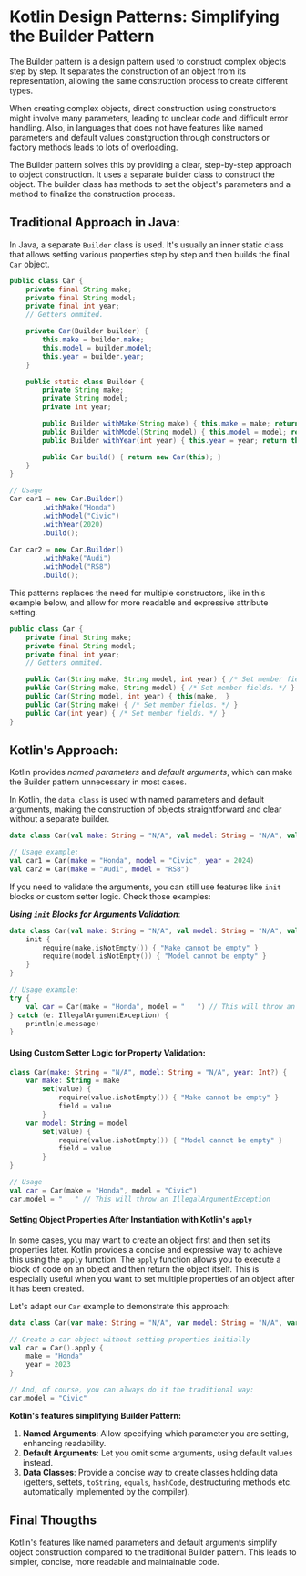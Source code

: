 # Kotlin Design Patterns: Simplifying the Builder Pattern

The Builder pattern is a design pattern used to construct complex objects step by step. It separates the construction of an object from its representation, allowing the same construction process to create different types.

When creating complex objects, direct construction using constructors might involve many parameters, leading to unclear code and difficult error handling. Also, in languages that does not have features like named parameters and default values constgruction through constructors or factory methods leads to lots of overloading.

The Builder pattern solves this by providing a clear, step-by-step approach to object construction. It uses a separate builder class to construct the object. The builder class has methods to set the object's parameters and a method to finalize the construction process.

## Traditional Approach in Java:
In Java, a separate `Builder` class is used. It's usually an inner static class that allows setting various properties step by step and then builds the final `Car` object.

```java
public class Car {
    private final String make;
    private final String model;
    private final int year;
    // Getters ommited.

    private Car(Builder builder) {
        this.make = builder.make;
        this.model = builder.model;
        this.year = builder.year;
    }

    public static class Builder {
        private String make;
        private String model;
        private int year;

        public Builder withMake(String make) { this.make = make; return this; }
        public Builder withModel(String model) { this.model = model; return this; }
        public Builder withYear(int year) { this.year = year; return this; }

        public Car build() { return new Car(this); }
    }
}

// Usage
Car car1 = new Car.Builder()
        .withMake("Honda")
        .withModel("Civic")
        .withYear(2020)
        .build();
        
Car car2 = new Car.Builder()
        .withMake("Audi")
        .withModel("RS8")
        .build();
```

This patterns replaces the need for multiple constructors, like in this example below, and allow for more readable and expressive attribute setting.
```java
public class Car {
    private final String make;
    private final String model;
    private final int year;
    // Getters ommited.

    public Car(String make, String model, int year) { /* Set member fields. */ }
    public Car(String make, String model) { /* Set member fields. */ }
    public Car(String model, int year) { this(make,  }
	public Car(String make) { /* Set member fields. */ }
    public Car(int year) { /* Set member fields. */ }
}
```

## Kotlin's Approach:
Kotlin provides *named parameters* and *default arguments*, which can make the Builder pattern unnecessary in most cases.

In Kotlin, the `data class` is used with named parameters and default arguments, making the construction of objects straightforward and clear without a separate builder.
```kotlin 
data class Car(val make: String = "N/A", val model: String = "N/A", val year: Int? = null)

// Usage example:
val car1 = Car(make = "Honda", model = "Civic", year = 2024)
val car2 = Car(make = "Audi", model = "RS8")
```
If you need to validate the arguments, you can still use features like `init` blocks or custom setter logic. Check those examples:

***Using `init` Blocks for Arguments Validation***:
```kotlin
data class Car(val make: String = "N/A", val model: String = "N/A", val year: Int? = null) {
    init {
        require(make.isNotEmpty()) { "Make cannot be empty" }
        require(model.isNotEmpty()) { "Model cannot be empty" }
    }
}

// Usage example:
try {
    val car = Car(make = "Honda", model = "   ") // This will throw an IllegalArgumentException
} catch (e: IllegalArgumentException) {
    println(e.message)
}
```
#### Using Custom Setter Logic for Property Validation:
```kotlin
class Car(make: String = "N/A", model: String = "N/A", year: Int?) {
    var make: String = make
        set(value) {
            require(value.isNotEmpty()) { "Make cannot be empty" }
            field = value
        }
    var model: String = model
        set(value) {
            require(value.isNotEmpty()) { "Model cannot be empty" }
            field = value
        }
}

// Usage
val car = Car(make = "Honda", model = "Civic")
car.model = "   " // This will throw an IllegalArgumentException
```

#### Setting Object Properties After Instantiation with Kotlin's `apply`

In some cases, you may want to create an object first and then set its properties later. Kotlin provides a concise and expressive way to achieve this using the `apply` function. The `apply` function allows you to execute a block of code on an object and then return the object itself. This is especially useful when you want to set multiple properties of an object after it has been created.

Let's adapt our `Car` example to demonstrate this approach:

```kotlin
data class Car(var make: String = "N/A", var model: String = "N/A", var year: Int? = null)

// Create a car object without setting properties initially
val car = Car().apply {
    make = "Honda"
    year = 2023
}

// And, of course, you can always do it the traditional way:
car.model = "Civic"
```

**Kotlin's features simplifying Builder Pattern:**

1.  **Named Arguments**: Allow specifying which parameter you are setting, enhancing readability.
2.  **Default Arguments**: Let you omit some arguments, using default values instead.
3.  **Data Classes**: Provide a concise way to create classes holding data (getters, settets, `toString`, `equals`, `hashCode`, destructuring methods etc. automatically implemented by the compiler).

## Final Thougths
Kotlin's features like named parameters and default arguments simplify object construction compared to the traditional Builder pattern. This leads to simpler, concise, more readable and maintainable code.